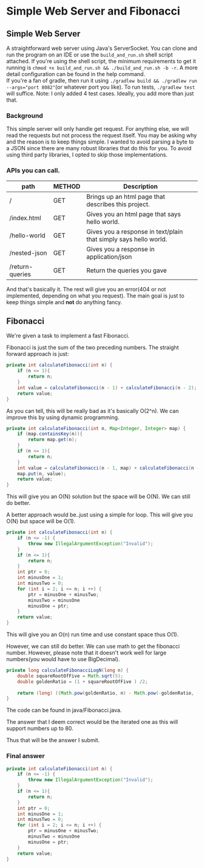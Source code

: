 # Simple Web Server and Fibonacci

## Simple Web Server

A straightforward web server using Java's ServerSocket. 
You can clone and run the program on an IDE or use the `build_and_run.sh` shell script attached.
If you're using the shell script, the minimum requirements to get it running is `chmod +x build_and_run.sh && ./build_and_run.sh -b -r`.
A more detail configuration can be found in the help command.
</br>
If you're a fan of gradle, then run it using `./gradlew build && ./gradlew run --args="port 8082"`(or whatever port you  like).
To run tests, `./gradlew test` will suffice. Note: I only added 4 test cases. Ideally, you add more than just that.

### Background

This simple server will only handle get request. 
For anything else, we will read the requests but not process the request itself.
You may be asking why and the reason is to keep things simple.
I wanted to avoid parsing a byte to a JSON since there are many robust libraries that do this for you.
To avoid using third party libraries, I opted to skip those implementations.

### APIs you can call.

| path       |   METHOD   | Description |
|------------|------------|-------------|
|     /      |     GET    |Brings up an html page that describes this project.|
|/index.html |     GET    |Gives you an html page that says hello world.|
|/hello-world|     GET    |Gives you a response in text/plain that simply says hello world.|
|/nested-json|     GET    |Gives you a response in application/json|
|/return-queries|     GET |Return the queries you gave|

And that's basically it. 
The rest will give you an error(404 or not implemented, depending on what you request).
The main goal is just to keep things simple and **not** do anything fancy.

## Fibonacci

We're given a task to implement a fast Fibonacci.

Fibonacci is just the sum of the two preceding numbers. The straight forward approach is just:
```java
private int calculateFibonacci(int n) {
	if (n <= 1){
		return n;
	}
	int value = calculateFibonacci(n - 1) + calculateFibonacci(n - 2);
	return value;
}
```

As you can tell, this will be really bad as it's basically O(2^n). We can improve this by using dynamic programming.

```java
private int calculateFibonacci(int n, Map<Integer, Integer> map) {
	if (map.containsKey(n)){
		return map.get(n);
	}
	if (n <= 1){
		return n;
	}
	int value = calculateFibonacci(n - 1, map) + calculateFibonacci(n - 2, map);
	map.put(n, value);
	return value;
}
```
This will give you an O(N) solution but the space will be O(N). We can still do better.

A better approach would be..just using a simple for loop. This will give you O(N) but space will be O(1).
```java
private int calculateFibonacci(int n) {
	if (n <= -1) {
		throw new IllegalArgumentException("Invalid");
	}
	if (n <= 1){
		return n;
	}
	int ptr = 0;
	int minusOne = 1;
	int minusTwo = 0;
	for (int i = 2; i <= n; i ++) {
		ptr = minusOne + minusTwo;
		minusTwo = minusOne
		minusOne = ptr;
	}
	return value;
}
```
This will give you an O(n) run time and use constant space thus O(1).

However, we can still do better. We can use math to get the fibonacci number. However, please note that it doesn't work well for large numbers(you would have to use BigDecimal).
```java
private long calculateFibonacciLogN(long n) {
	double squareRootOfFive = Math.sqrt(5);
	double goldenRatio = (1 + squareRootOfFive ) /2;
	
	return (long) ((Math.pow(goldenRatio, n) - Math.pow(-goldenRatio, -n)) /squareRootOfFive);
}
```

The code can be found in java/Fibonacci.java. 

The answer that I deem correct would be the iterated one as this will support numbers up to 80. 

Thus that will be the answer I submit. 

### Final answer
```java
private int calculateFibonacci(int n) {
	if (n <= -1) {
		throw new IllegalArgumentException("Invalid");
	}
	if (n <= 1){
		return n;
	}
	int ptr = 0;
	int minusOne = 1;
	int minusTwo = 0;
	for (int i = 2; i <= n; i ++) {
		ptr = minusOne + minusTwo;
		minusTwo = minusOne
		minusOne = ptr;
	}
	return value;
}
```